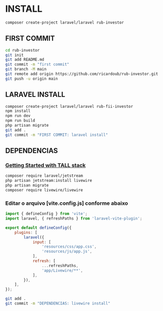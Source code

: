 # INSTALL

```bash
composer create-project laravel/laravel rub-investor
```

## FIRST COMMIT

```bash
cd rub-investor
git init
git add README.md
git commit -m "first commit"
git branch -M main
git remote add origin https://github.com/ricardoub/rub-investor.git
git push -u origin main
```

## LARAVEL INSTALL

```bash
composer create-project laravel/laravel rub-fii-investor
npm install
npm run dev
npm run build
php artisan migrate
git add .
git commit -m "FIRST COMMIT: laravel install"
```

## DEPENDENCIAS

### [Getting Started with TALL stack](https://devdojo.com/thinkverse/getting-started-with-tall-stack)

```bash
composer require laravel/jetstream
php artisan jetstream:install livewire
php artisan migrate
composer require livewire/livewire
```

### Editar o arquivo [vite.config.js] conforme abaixo

```js
import { defineConfig } from 'vite';
import laravel, { refreshPaths } from 'laravel-vite-plugin';

export default defineConfig({
    plugins: [
        laravel({
            input: [
                'resources/css/app.css',
                'resources/js/app.js',
            ],
            refresh: [
                ...refreshPaths,
                'app/Livewire/**',
            ],
        }),
    ],
});
```

```bash
git add .
git commit -m "DEPENDENCIAS: livewire install"
```
